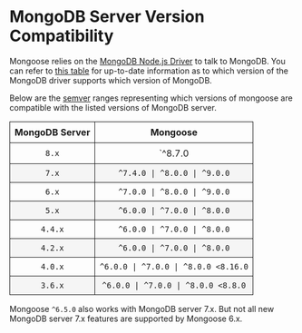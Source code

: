 # MongoDB Server Version Compatibility

<style>
    tr > td, tr > th {
        border: 1px solid;
        padding: 8px;
    }

    table tr:nth-child(2n) {
        background: rgba(0,0,0,.03);
    }
</style>

Mongoose relies on the [MongoDB Node.js Driver](http://mongodb.github.io/node-mongodb-native/) to talk to MongoDB.
You can refer to [this table](https://www.mongodb.com/docs/drivers/node/current/compatibility/) for up-to-date information as to which version of the MongoDB driver supports which version of MongoDB.

Below are the [semver](http://semver.org/) ranges representing which versions of mongoose are compatible with the listed versions of MongoDB server.

| MongoDB Server |                    Mongoose                    |
| :------------: | :--------------------------------------------: |
|     `8.x`      |                 `^8.7.0 | ^9.0.0`              |
|     `7.x`      |            `^7.4.0 \| ^8.0.0 \| ^9.0.0`        |
|     `6.x`      |            `^7.0.0 \| ^8.0.0 \| ^9.0.0`        |
|     `5.x`      |            `^6.0.0 \| ^7.0.0 \| ^8.0.0`        |
|    `4.4.x`     |            `^6.0.0 \| ^7.0.0 \| ^8.0.0`        |
|    `4.2.x`     |            `^6.0.0 \| ^7.0.0 \| ^8.0.0`        |
|    `4.0.x`     |       `^6.0.0 \| ^7.0.0 \| ^8.0.0 <8.16.0`     |
|    `3.6.x`     |       `^6.0.0 \| ^7.0.0 \| ^8.0.0 <8.8.0`      |

Mongoose `^6.5.0` also works with MongoDB server 7.x. But not all new MongoDB server 7.x features are supported by Mongoose 6.x.
